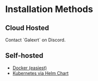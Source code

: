 # Installation Methods

## Cloud Hosted

Contact \`Galexrt\` on Discord.

## Self-hosted

- [Docker (easiest)](/getting-started/installation/container-docker)
- [Kubernetes via Helm Chart](/getting-started/installation/kubernetes-helm)
